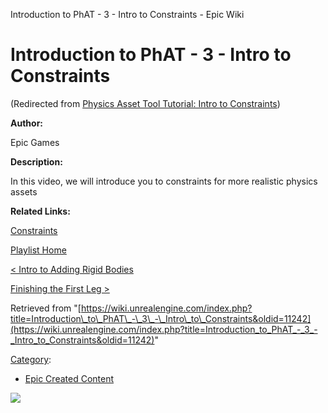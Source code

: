 Introduction to PhAT - 3 - Intro to Constraints - Epic Wiki                     

Introduction to PhAT - 3 - Intro to Constraints
===============================================

(Redirected from [Physics Asset Tool Tutorial: Intro to Constraints](/index.php?title=Physics_Asset_Tool_Tutorial:_Intro_to_Constraints&redirect=no "Physics Asset Tool Tutorial: Intro to Constraints"))

**Author:**

Epic Games

**Description:**

In this video, we will introduce you to constraints for more realistic physics assets

**Related Links:**

[Constraints](https://docs.unrealengine.com/latest/INT/Engine/Physics/Constraints/ConstraintsUserGuide/index.html)

[Playlist Home](/Category:Epic_Video_Playlists "Category:Epic Video Playlists")

[< Intro to Adding Rigid Bodies](/Introduction_to_PhAT_-_2_-_Intro_to_Adding_Rigid_Bodies "Introduction to PhAT - 2 - Intro to Adding Rigid Bodies")

[Finishing the First Leg >](/Introduction_to_PhAT_-_4_-_Finishing_the_First_Leg "Introduction to PhAT - 4 - Finishing the First Leg")

Retrieved from "[https://wiki.unrealengine.com/index.php?title=Introduction\_to\_PhAT\_-\_3\_-\_Intro\_to\_Constraints&oldid=11242](https://wiki.unrealengine.com/index.php?title=Introduction_to_PhAT_-_3_-_Intro_to_Constraints&oldid=11242)"

[Category](/Special:Categories "Special:Categories"):

*   [Epic Created Content](/Category:Epic_Created_Content "Category:Epic Created Content")

  ![](https://tracking.unrealengine.com/track.png)